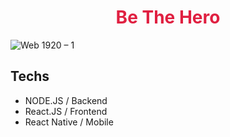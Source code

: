 <h1 style="text-align: center; font-weight: bold; color: #e02041 ">Be The Hero</h1>

![Web 1920 – 1](https://user-images.githubusercontent.com/44880379/77863700-8841d580-71fa-11ea-98ca-b5d7ded54ccf.png)

## Techs

- NODE.JS / Backend
- React.JS / Frontend
- React Native / Mobile
